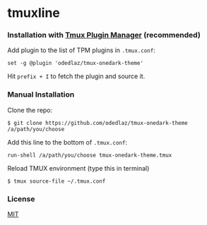 # tmuxline

### Installation with [Tmux Plugin Manager](https://github.com/tmux-plugins/tpm) (recommended)

Add plugin to the list of TPM plugins in `.tmux.conf`:

```
set -g @plugin 'odedlaz/tmux-onedark-theme'
```

Hit `prefix + I` to fetch the plugin and source it.

### Manual Installation

Clone the repo:

```
$ git clone https://github.com/odedlaz/tmux-onedark-theme /a/path/you/choose
```

Add this line to the bottom of `.tmux.conf`:

```
run-shell /a/path/you/choose tmux-onedark-theme.tmux
```

Reload TMUX environment (type this in terminal)
```
$ tmux source-file ~/.tmux.conf
```
### License

[MIT](LICENSE)
